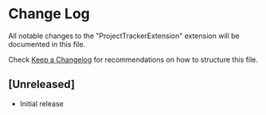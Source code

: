# Change Log

All notable changes to the "ProjectTrackerExtension" extension will be documented in this file.

Check [Keep a Changelog](http://keepachangelog.com/) for recommendations on how to structure this file.

## [Unreleased]

- Initial release